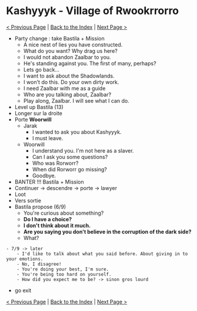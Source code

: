 # Kashyyyk - Village of Rwookrrorro

[< Previous Page](051_Kashyyyk.md)
| [Back to the Index](./000_Index.md)
| [Next Page >](./053_Kashyyyk.md)



- Party change : take Bastila + Mission
	- A nice nest of lies you have constructed.
	- What do you want? Why drag us here?
	- I would not abandon Zaalbar to you.
	- He's standing against you. The first of many, perhaps?
	- Lets go back…
	- I want to ask about the Shadowlands.
	- I won't do this. Do your own dirty work.
	- I need Zaalbar with me as a guide
	- Who are you talking about, Zaalbar?
	- Play along, Zaalbar. I will see what I can do.
- Level up Bastila (13)
- Longer sur la droite
- Porte **Woorwill**
	- Jarak
		- I wanted to ask you about Kashyyyk.
		- I must leave.
	- Woorwill
		- I understand you. I'm not here as a slaver.
		- Can I ask you some questions?
		- Who was Rorworr?
		- When did Rorworr go missing?
		- Goodbye.
- BANTER !!! Bastila + Mission
- Continuer -> descendre -> porte -> lawyer
- Loot
- Vers sortie
- Bastila propose (6/9)
	- You're curious about something?
	- **Do I have a choice?**
	- **I don't think about it much.**
	- **Are you saying you don't believe in the corruption of the dark side?**
	- What?
```
- 7/9 -> later
	- I'd like to talk about what you said before. About giving in to your emotions.
	- No, I disagree!
	- You're doing your best, I'm sure.
	- You're being too hard on yourself.
	- How did you expect me to be? -> sinon gros lourd
```
- go exit


[< Previous Page](051_Kashyyyk.md)
| [Back to the Index](./000_Index.md)
| [Next Page >](./053_Kashyyyk.md)

